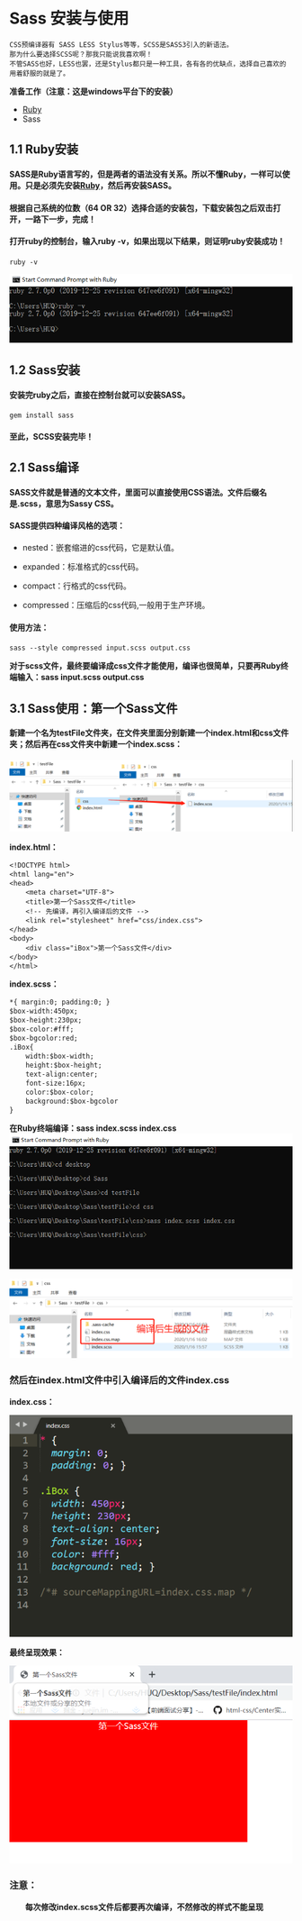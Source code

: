 # Sass 安装与使用
```
CSS预编译器有 SASS LESS Stylus等等，SCSS是SASS3引入的新语法。
那为什么要选择SCSS呢？那我只能说我喜欢啊！
不管SASS也好，LESS也罢，还是Stylus都只是一种工具，各有各的优缺点，选择自己喜欢的用着舒服的就是了。
```
**准备工作（注意：这是windows平台下的安装）**
+ [Ruby](https://rubyinstaller.org/downloads/)
+ Sass
## 1.1 Ruby安装
#### SASS是Ruby语言写的，但是两者的语法没有关系。所以不懂Ruby，一样可以使用。只是必须先安装[Ruby](https://rubyinstaller.org/downloads/)，然后再安装SASS。
#### 根据自己系统的位数（64 OR 32）选择合适的安装包，下载安装包之后双击打开，一路下一步，完成！
#### 打开ruby的控制台，输入ruby -v，如果出现以下结果，则证明ruby安装成功！
```
ruby -v
```
![证明ruby安装成功](images/20200116142641.png)
## 1.2 Sass安装
#### 安装完ruby之后，直接在控制台就可以安装SASS。
```
gem install sass
```
#### 至此，SCSS安装完毕！
## 2.1 Sass编译
#### SASS文件就是普通的文本文件，里面可以直接使用CSS语法。文件后缀名是.scss，意思为Sassy CSS。
#### SASS提供四种编译风格的选项：
+ nested：嵌套缩进的css代码，它是默认值。

+ expanded：标准格式的css代码。

+ compact：行格式的css代码。

+ compressed：压缩后的css代码,一般用于生产环境。
#### 使用方法：
```
sass --style compressed input.scss output.css
```
**对于scss文件，最终要编译成css文件才能使用，编译也很简单，只要再Ruby终端输入：sass input.scss output.css**
## 3.1 Sass使用：第一个Sass文件
#### 新建一个名为testFile文件夹，在文件夹里面分别新建一个index.html和css文件夹；然后再在css文件夹中新建一个index.scss：

![新建文件夹](images/20200116154920.png)

**index.html：**
```
<!DOCTYPE html>
<html lang="en">
<head>
    <meta charset="UTF-8">
    <title>第一个Sass文件</title>
    <!-- 先编译，再引入编译后的文件 -->
    <link rel="stylesheet" href="css/index.css">
</head>
<body>
    <div class="iBox">第一个Sass文件</div>
</body>
</html>
```
**index.scss：**
```
*{ margin:0; padding:0; }
$box-width:450px;
$box-height:230px;
$box-color:#fff;
$box-bgcolor:red;
.iBox{
    width:$box-width;
    height:$box-height;
    text-align:center;
    font-size:16px;
    color:$box-color;
    background:$box-bgcolor
}
```
**在Ruby终端编译：sass index.scss index.css**
![编译](images/20200116160305.png)

![编译后生成的文件](images/20200116160529.png)
### 然后在index.html文件中引入编译后的文件index.css
**index.css：**

![编译后css文件](images/20200116160814.png)

**最终呈现效果：**

![效果图](images/20200116161107.png)
### 注意：
&emsp;&emsp;**每次修改index.scss文件后都要再次编译，不然修改的样式不能呈现**